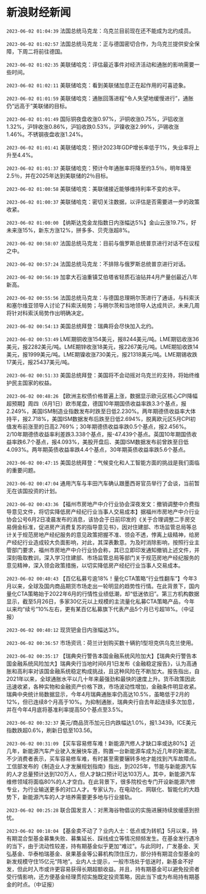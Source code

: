 # 新浪财经新闻
`2023-06-02 01:04:39` 法国总统马克龙：乌克兰目前现在还不能成为北约成员。

`2023-06-02 01:02:57` 法国总统马克龙：正与德国密切合作，为乌克兰提供安全保障，下周二将前往德国。

`2023-06-02 01:02:35` 美联储哈克：评估最近事件对经济活动和通胀的影响需要一些时间。

`2023-06-02 01:02:11` 美联储哈克：看到美联储加息正在起作用的可喜迹象。

`2023-06-02 01:01:59` 美联储哈克：通胀回落进程“令人失望地缓慢进行”，通胀仍“远高于”美联储的目标。

`2023-06-02 01:01:49` 国际铜夜盘收涨0.97%，沪铜收涨0.75%，沪铝收涨1.32%，沪锌收涨0.86%，沪铅收跌0.53%，沪镍收涨2.99%，沪锡收涨1.46%。不锈钢夜盘收涨1.24%。

`2023-06-02 01:01:41` 美联储哈克：预计2023年GDP增长率低于1%，失业率将上升至4.4%。

`2023-06-02 01:01:37` 美联储哈克：预计今年通胀率将降至约3.5％，明年降至2.5％，并在2025年达到美联储的2％目标。

`2023-06-02 01:00:58` 美联储哈克：美联储接近能够维持利率不变的水平。

`2023-06-02 01:00:37` 美联储哈克：密切关注数据，以评估是否需要进一步的政策收紧。

`2023-06-02 01:00:00` 【纳斯达克金龙指数日内涨幅达5%】金山云涨19.7%，好未来涨15%，新东方涨12%，拼多多、贝壳涨超8%。

`2023-06-02 00:58:07` 法国总统马克龙：目前与俄罗斯总统普京进行对话不在议程之中。

`2023-06-02 00:57:24` 法国总统马克龙：不排除与俄罗斯总统普京进行对话。

`2023-06-02 00:56:19` 加拿大石油重镇艾伯塔省轻质石油钻井4月产量创最近八年新高。

`2023-06-02 00:55:56` 法国总统马克龙：与德国总理朔尔茨进行了通话，与科索沃和塞尔维亚领导人讨论了科索沃局势；与朔尔茨和当地领导人达成共识，未来几周将针对科索沃局势作出明确决定。

`2023-06-02 00:54:13` 美国总统拜登：瑞典将会尽快加入北约。

`2023-06-02 00:53:49` LME期铜收涨154美元，报8244美元/吨。LME期铝收涨36美元，报2282美元/吨。LME期锌收涨18美元，报2267美元/吨。LME期铅收跌14美元，报1999美元/吨。LME期镍收涨730美元，报21318美元/吨。LME期锡收跌17美元，报25437美元/吨。

`2023-06-02 00:51:33` 美国总统拜登：美国将不会动摇对乌克兰的支持，将始终维护民主国家的权益。

`2023-06-02 00:48:26` 【欧洲主权债价格普遍上涨，数据显示欧元区核心CPI降幅超预期】周四（6月1日）欧市尾盘，德国10年期国债收益率跌3.3个基点，报2.249%，美国ISM制造业指数发布时跌至日低2.230%。两年期德债收益率大体持平，报2.718%，美国ISM数据发布后跌至日低2.694%，脱离欧元区5月CPI初值发布前涨至的日高2.769%；30年期德债收益率跌0.5个基点，报2.456%。2/10年期德债收益率利差跌3.338个基点，报-47.439个基点。英国10年期国债收益率跌6.7个基点，报4.093%，美股开盘后、美国ISM数据发布前曾跌至日低4.093%。两年期英债收益率跌4.4个基点，30年期英债收益率跌5.6个基点。

`2023-06-02 00:47:15` 美国总统拜登：气候变化和人工智能方面的挑战是我们面临的重要问题。

`2023-06-02 00:47:04` 通用汽车与丰田汽车确认跟墨西哥官员举行了会谈，当前暂无在该国投资的计划。

`2023-06-02 00:43:36` 【福州市房地产中介行业协会深夜发文：撤销调整中介费指导意见文件，将切实降低房产经纪行业当事人交易成本】据福州市房地产中介行业协会公号6月2日凌晨发布的消息，该协会于日前印发的《关于合理调整二手房交易佣金标准，促进房产消费复苏的指导意见书》，因对住建部、市场监管总局等总计关于规范房地产经纪服务的意见政策把握不准、领会不透，悖离上级精神，给房产经纪行业造成较大负面影响，对此，其深表歉意。为及时消除影响，按照行业主管部门要求，福州市房地产中介行业协会称，其已立即印发通知撤销上述文件，并深刻吸取教训，深入学习住建部、市场监管总局等部门关于规范房地产经纪服务的意见精神，深入领会政策措施，以切实降低房产经纪行业当事人交易成本。

`2023-06-02 00:40:43` 【百亿私募亏逾18%！量化CTA策略“行业性翻车”】今年3月以来，全球及国内商品期货市场走出一轮明显的趋势性行情。在此背景下，国内量化CTA策略始于2022年6月的行情性业绩低潮，却“低迷依旧”。第三方机构数据显示，截至5月26日，多家30亿元以上规模的主流量化私募CTA策略产品，今年以来均“续亏”10%左右，更有某百亿私募旗下代表产品5个月已亏超18%。（中证报）

`2023-06-02 00:40:12` 现货钯金日内涨幅达3%。

`2023-06-02 00:36:57` 市场资讯：荷兰计划购买数十辆豹1型坦克供乌克兰使用。

`2023-06-02 00:35:17` 【瑞典央行警告本国金融系统风险加大】【瑞典央行警告本国金融系统风险加大】瑞典央行当地时间6月1日发布《金融稳定报告》，认为高通胀和高利率对该国金融系统稳定构成挑战，且这种风险在不断加大。报告指出，自2021年以来，全球通胀水平以几十年来最强劲和最快的速度上升。货币政策因此迅速收紧，各种实物和金融资产价格下跌，市场波动性增加，金融条件明显收紧。瑞典中央统计局数据显示，今年4月瑞典通胀率仍高达10.5%，虽略低于2月的12%，但已连续8个月高于10%。为抑制通胀，瑞典央行自去年起连续多次加息，并在今年4月底将基准利率提高50个基点至3.5%。

`2023-06-02 00:32:37` 美元/商品货币加元日内跌幅达1.0%，报1.3439。ICE美元指数跌超0.6%，刷新日低至103.56。

`2023-06-02 00:31:09` 【买车容易修车难！新能源汽修人才缺口率或达80%】近几年，新能源汽车产业驶入发展快车道，购置一台新能源车成为近几年的新潮流。不少消费者表示，买车容易修车难，有时甚至需要辗转多地才能找到汽车故障点。工信部发布的《制造业人才发展规划指南》指出，到2025年，节能与新能源汽车的人才总量预计达到120万人，但人才缺口预计可达103万人。其中，新能源汽车维修领域将面临80%的人才空白。在此背景下，很多院校也专门开设新能源汽修专业，为行业输送更多的对口人才。专家认为，在电动化、网联化、智能化的大趋势下，新能源汽车的人才培养需要更多地与行业接轨。

`2023-06-02 00:25:28` 联合国发言人：对黑海谷物倡议的实施进展持续放缓感到担忧。

`2023-06-02 00:18:04` 【基金卖不动了？业内人士：低点或为转机】5月以来，持有期混合型基金募集失败、募集延长、踩线成立等情况频频发生。在基金发行遇冷的当下，由于流动性较差，持有期基金似乎更加“难过”。与此同时，广发基金、天弘基金、华泰柏瑞基金、泉果基金等公募机构顶住压力，部分持有期混合型基金的新发规模守住15亿元“阵地”。业内人士提示，一般市场处于低迷时，新基金不好发，但此时入市或许更容易获得长期超额收益。并且，持有期基金可以避免投资者受行情影响，还方便基金经理贯彻实施既定投资策略，因此当下或为布局持有期基金的时点。（中证报）

